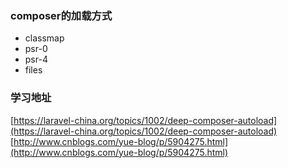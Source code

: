 ### composer的加载方式
* classmap
* psr-0
* psr-4
* files


### 学习地址
[https://laravel-china.org/topics/1002/deep-composer-autoload](https://laravel-china.org/topics/1002/deep-composer-autoload) <br>
[http://www.cnblogs.com/yue-blog/p/5904275.html](http://www.cnblogs.com/yue-blog/p/5904275.html)
